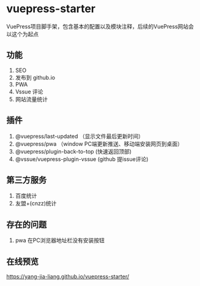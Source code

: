 # vuepress-starter

VuePress项目脚手架，包含基本的配置以及模块注释，后续的VuePress网站会以这个为起点

## 功能
1. SEO
2. 发布到 github.io
3. PWA
4. Vssue 评论
5. 网站流量统计

## 插件
1. @vuepress/last-updated （显示文件最后更新时间）
2. @vuepress/pwa          （window PC端更新推送、移动端安装网页到桌面）
3. @vuepress/plugin-back-to-top (快速返回顶部)
4. @vssue/vuepress-plugin-vssue (github 提issue评论)

## 第三方服务
1. 百度统计
2. 友盟+(cnzz)统计


## 存在的问题
1. pwa 在PC浏览器地址栏没有安装按钮


## 在线预览
https://yang-jia-liang.github.io/vuepress-starter/
